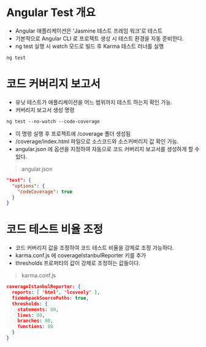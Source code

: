 # Angular Test 개요
- Angular 애플리케이션은 'Jasmine 테스트 프레임 워크'로 테스트
- 기본적으로 Angular CLI 로 프로젝트 생성 시 테스트 환경을 자동 준비한다.
- ng test 실행 시 watch 모드로 빌드 후 Karma 테스트 러너를 실행   
```
ng test
```   

# 코드 커버리지 보고서
- 유닛 테스트가 애플리케이션을 어느 범위까지 테스트 하는지 확인 가능.
- 커버리지 보고서 생성 명령   
```
ng test --no-watch --code-coverage
```   
- 이 명령 실행 후 프로젝트에 /coverage 폴더 생성됨
- /coverage/index.html 파일으로 소스코드와 소스커버리지 값 확인 가능.
- angular.json 에 옵션을 지정하여 자동으로 코드 커버리지 보고서를 생성하게 할 수 있다.  
    
>angular.json
```json
"test": {
  "options": {
    "codeCoverage": true
  }
}
```   

# 코드 테스트 비율 조정
- 코드 커버리지 값을 조정하여 코드 테스트 비율을 강제로 조정 가능하다.
- karma.conf.js 에 coverageIstanbulReporter 키를 추가
- thresholds 프로퍼티의 값이 강제로 조정하는 값들이다.
   
>karma.conf.js
```json
coverageIstanbulReporter: {
  reports: [ 'html', 'lcovonly' ],
  fixWebpackSourcePaths: true,
  thresholds: {
    statements: 80,
    lines: 80,
    branches: 80,
    functions: 80
  }
}
```   
